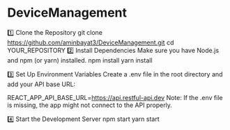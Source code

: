 # DeviceManagement

1️⃣ Clone the Repository
git clone https://github.com/aminbayat3/DeviceManagement.git
cd YOUR_REPOSITORY
2️⃣ Install Dependencies
Make sure you have Node.js and npm (or yarn) installed.
npm install
yarn install

3️⃣ Set Up Environment Variables
Create a .env file in the root directory and add your API base URL:

REACT_APP_API_BASE_URL=https://api.restful-api.dev
Note: If the .env file is missing, the app might not connect to the API properly.

4️⃣ Start the Development Server
npm start
yarn start
